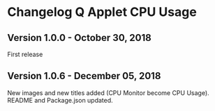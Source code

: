 # Changelog Q Applet CPU Usage

## Version 1.0.0 - October 30, 2018

First release

## Version 1.0.6 - December 05, 2018

New images and new titles added (CPU Monitor become CPU Usage).
README and Package.json updated.
